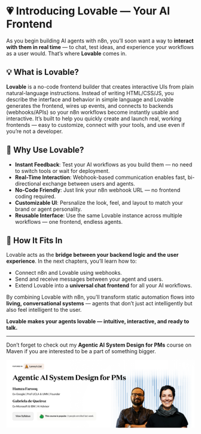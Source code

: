 # 💗 Introducing Lovable — Your AI Frontend

As you begin building AI agents with n8n, you’ll soon want a way to **interact with them in real time** — to chat, test ideas, and experience your workflows as a user would. That’s where **Lovable** comes in.

## 💡 What is Lovable?

**Lovable** is a no-code frontend builder that creates interactive UIs from plain natural-language instructions. Instead of writing HTML/CSS/JS, you describe the interface and behavior in simple language and Lovable generates the frontend, wires up events, and connects to backends (webhooks/APIs) so your n8n workflows become instantly usable and interactive. It’s built to help you quickly create and launch real, working frontends — easy to customize, connect with your tools, and use even if you’re not a developer.

## 🚀 Why Use Lovable?

- **Instant Feedback**: Test your AI workflows as you build them — no need to switch tools or wait for deployment.
- **Real-Time Interaction**: Webhook-based communication enables fast, bi-directional exchange between users and agents.
- **No-Code Friendly**: Just link your n8n webhook URL — no frontend coding required.
- **Customizable UI**: Persnalize the look, feel, and layout to match your brand or agent personality.
- **Reusable Interface**: Use the same Lovable instance across multiple workflows — one frontend, endless agents.

## 🔗 How It Fits In

Lovable acts as the **bridge between your backend logic and the user experience**. In the next chapters, you’ll learn how to:

- Connect n8n and Lovable using webhooks.
- Send and receive messages between your agent and users.
- Extend Lovable into a **universal chat frontend** for all your AI workflows.

By combining Lovable with n8n, you’ll transform static automation flows into **living, conversational systems** — agents that don’t just act intelligently but also feel intelligent to the user.

**Lovable makes your agents lovable — intuitive, interactive, and ready to talk.**

---

Don’t forget to check out my **Agentic AI System Design for PMs** course on Maven if you are interested to be a part of something bigger.

![AI Bootcamp](images/ai-bootcamp.png)
